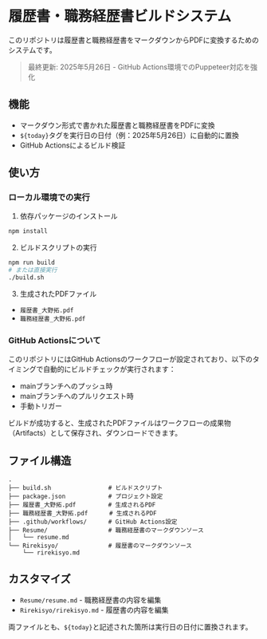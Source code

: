 # 履歴書・職務経歴書ビルドシステム

このリポジトリは履歴書と職務経歴書をマークダウンからPDFに変換するためのシステムです。

> 最終更新: 2025年5月26日 - GitHub Actions環境でのPuppeteer対応を強化

## 機能

- マークダウン形式で書かれた履歴書と職務経歴書をPDFに変換
- `${today}`タグを実行日の日付（例：2025年5月26日）に自動的に置換
- GitHub Actionsによるビルド検証

## 使い方

### ローカル環境での実行

1. 依存パッケージのインストール

```bash
npm install
```

2. ビルドスクリプトの実行

```bash
npm run build
# または直接実行
./build.sh
```

3. 生成されたPDFファイル

- `履歴書_大野拓.pdf`
- `職務経歴書_大野拓.pdf`

### GitHub Actionsについて

このリポジトリにはGitHub Actionsのワークフローが設定されており、以下のタイミングで自動的にビルドチェックが実行されます：

- mainブランチへのプッシュ時
- mainブランチへのプルリクエスト時
- 手動トリガー

ビルドが成功すると、生成されたPDFファイルはワークフローの成果物（Artifacts）として保存され、ダウンロードできます。

## ファイル構造

```
.
├── build.sh                # ビルドスクリプト
├── package.json            # プロジェクト設定
├── 履歴書_大野拓.pdf         # 生成されるPDF
├── 職務経歴書_大野拓.pdf      # 生成されるPDF
├── .github/workflows/      # GitHub Actions設定
├── Resume/                 # 職務経歴書のマークダウンソース
│   └── resume.md
└── Rirekisyo/              # 履歴書のマークダウンソース
    └── rirekisyo.md
```

## カスタマイズ

- `Resume/resume.md` - 職務経歴書の内容を編集
- `Rirekisyo/rirekisyo.md` - 履歴書の内容を編集

両ファイルとも、`${today}`と記述された箇所は実行日の日付に置換されます。
